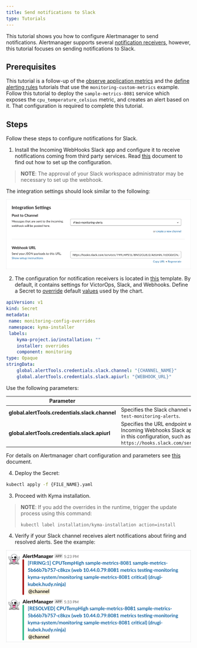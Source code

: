 ```yaml
---
title: Send notifications to Slack
type: Tutorials
---
```

This tutorial shows you how to configure Alertmanager to send notifications. Alertmanager supports several [notification receivers](https://prometheus.io/docs/alerting/configuration/), however, this tutorial focuses on sending notifications to Slack.

## Prerequisites

This  tutorial is a follow-up of the [observe application metrics](/components/monitoring/#tutorials-observe-application-metrics) and the  [define alerting rules](https://kyma-project.io/docs/master/components/monitoring/#tutorials-define-alerting-rules) tutorials that use the `monitoring-custom-metrics` example. Follow this tutorial to deploy the `sample-metrics-8081` service which exposes the `cpu_temperature_celsius` metric, and creates an alert based on it. That configuration is required to complete this tutorial.


## Steps

Follow these steps to configure notifications for Slack.


1. Install the Incoming WebHooks Slack app and configure it to receive notifications coming from third party services. Read [this](https://api.slack.com/incoming-webhooks#create_a_webhook) document to find out how to set up the configuration. 
  >**NOTE**: The approval of your Slack workspace administrator may be necessary to set up the webhook.

 The integration settings should look similar to the following:

 ![Integration Settings](./assets/integration-settings.png)

2. The configuration for notification receivers is located in [this](https://github.com/kyma-project/kyma/blob/master/resources/monitoring/charts/alertmanager/templates/alertmanager.config.yaml) template. By default, it contains settings for VictorOps, Slack, and Webhooks. Define a Secret to [override](../../../../docs/kyma/05-03-overrides.md) default [values](https://github.com/kyma-project/kyma/blob/master/resources/monitoring/charts/alertmanager/values.yaml) used by the chart.

```yaml
apiVersion: v1
kind: Secret
metadata:
 name: monitoring-config-overrides
 namespace: kyma-installer
 labels:
    kyma-project.io/installation: ""
    installer: overrides
    component: monitoring
type: Opaque
stringData:
    global.alertTools.credentials.slack.channel: "{CHANNEL_NAME}"
    global.alertTools.credentials.slack.apiurl: "{WEBHOOK_URL}"
```
Use the following parameters:

| Parameter | Description |
|-----------|--------------------|
| **global.alertTools.credentials.slack.channel** | Specifies the Slack channel which receives notifications on new alerts, such as `test-monitoring-alerts`.
| **global.alertTools.credentials.slack.apiurl** | Specifies the URL endpoint which sends alerts triggered by Prometheus rules. The Incoming Webhooks Slack app provides you with the Webhook URL you can paste in this configuration, such as `https://hooks.slack.com/services/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`. |

For details on Alertmanager chart configuration and parameters see [this](components/monitoring/#configuration-alertmanager-sub-chart) document.

4. Deploy the Secret:
```bash
kubectl apply -f {FILE_NAME}.yaml
```

3. Proceed with Kyma installation. 

  >**NOTE**: If you add the overrides in the runtime, trigger the update process using this command:
  >```
  >kubectl label installation/kyma-installation action=install
  >```

4. Verify if your Slack channel receives alert notifications about firing and resolved alerts. See the example:

![Alert Notifications](./assets/alert-notifications.png)



